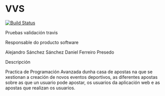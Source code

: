 # VVS

[![Build Status](https://travis-ci.org/danielFerreiro/VVS2016.svg?branch=master)](https://travis-ci.org/danielFerreiro/VVS2016)

Pruebas validación travis

Responsable do producto software

Alejandro Sánchez Sánchez
Daniel Ferreiro Presedo


Descripción

Practica de Programación Avanzada dunha casa de apostas na que se xestionan a creación de novos eventos deportivos, as diferentes apostas sobre as que un usuario pode apostar, os usuarios da aplicación web e as apostas que realizan os usuarios.

